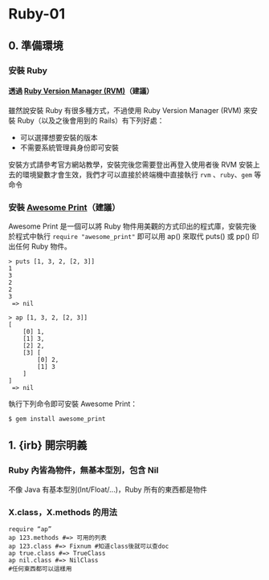 # Ruby-01 
## 0. 準備環境
### 安裝 Ruby
#### 透過 [Ruby Version Manager (RVM)](https://rvm.io/)（建議）
雖然說安裝 Ruby 有很多種方式，不過使用 Ruby Version Manager (RVM) 來安裝 Ruby（以及之後會用到的 Rails）有下列好處：

* 可以選擇想要安裝的版本
* 不需要系統管理員身份即可安裝

安裝方式請參考官方網站教學，安裝完後您需要登出再登入使用者後 RVM 安裝上去的環境變數才會生效，我們才可以直接於終端機中直接執行 `rvm` 、`ruby`、`gem` 等命令

### 安裝 [Awesome Print](https://github.com/michaeldv/awesome_print)（建議）
Awesome Print 是一個可以將 Ruby 物件用美觀的方式印出的程式庫，安裝完後於程式中執行 `require "awesome_print"` 即可以用 ap() 來取代 puts() 或 pp() 印出任何 Ruby 物件。

`````
> puts [1, 3, 2, [2, 3]]
1
3
2
2
3
 => nil 

> ap [1, 3, 2, [2, 3]]
[
    [0] 1,
    [1] 3,
    [2] 2,
    [3] [
        [0] 2,
        [1] 3
    ]
]
 => nil 
`````

執行下列命令即可安裝 Awesome Print：
`````
$ gem install awesome_print
`````

## 1. {irb} 開宗明義
### Ruby 內皆為物件，無基本型別，包含 Nil
不像 Java 有基本型別(Int/Float/...)，Ruby 所有的東西都是物件

### X.class，X.methods 的用法
`````
require “ap”
ap 123.methods #=> 可用的列表
ap 123.class #=> Fixnum #知道class後就可以查doc
ap true.class #=> TrueClass
ap nil.class #=> NilClass
#任何東西都可以這樣用
`````

